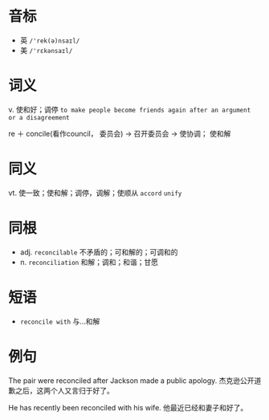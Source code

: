 # 音标

- 英 `/'rek(ə)nsaɪl/`
- 美 `/'rɛkənsaɪl/`

# 词义

v. 使和好；调停
`to make people become friends again after an argument or a disagreement`



re ＋ concile(看作council， 委员会) → 召开委员会 → 使协调； 使和解

# 同义

vt. 使一致；使和解；调停，调解；使顺从
`accord` `unify`

# 同根

- adj. `reconcilable` 不矛盾的；可和解的；可调和的
- n. `reconciliation` 和解；调和；和谐；甘愿

# 短语

- `reconcile with` 与…和解

# 例句

The pair were reconciled after Jackson made a public apology.
杰克逊公开道歉之后，这两个人又言归于好了。

He has recently been reconciled with his wife.
他最近已经和妻子和好了。


